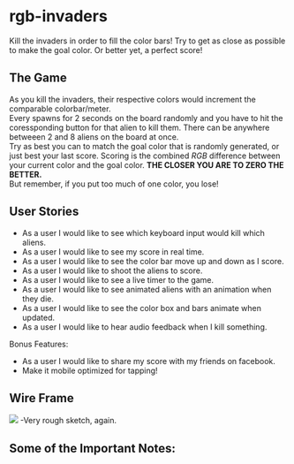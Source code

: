 # rgb-invaders

Kill the invaders in order to fill the color bars! Try to get as close as possible to make the goal color. Or better yet, a perfect score!

## The Game

As you kill the invaders, their respective colors would increment the comparable colorbar/meter. <br>
Every spawns for 2 seconds on the board randomly and you have to hit the coressponding button for that alien to kill them. There can be anywhere betweeen 2 and 8 aliens on the board at once.<br>
Try as best you can to match the goal color that is randomly generated, or just best your last score. Scoring is the combined *RGB* difference between your current color and the goal color. **THE CLOSER YOU ARE TO ZERO THE BETTER.** <br>
But remember, if you put too much of one color, you lose!

## User Stories
* As a user I would like to see which keyboard input would kill which aliens.
* As a user I would like to see my score in real time. 
* As a user I would like to see the color bar move up and down as I score. 
* As a user I would like to shoot the aliens to score. 
* As a user I would like to see a live timer to the game.
* As a user I would like to see animated aliens with an animation when they die.
* As a user I would like to see the color box and bars animate when updated. 
* As a user I would like to hear audio feedback when I kill something. 

Bonus Features:

* As a user I would like to share my score with my friends on facebook. 
* Make it mobile optimized for tapping!



## Wire Frame
![](http://i.imgur.com/NrrSK9x.png)
-Very rough sketch, again. 

## Some of the Important Notes:



